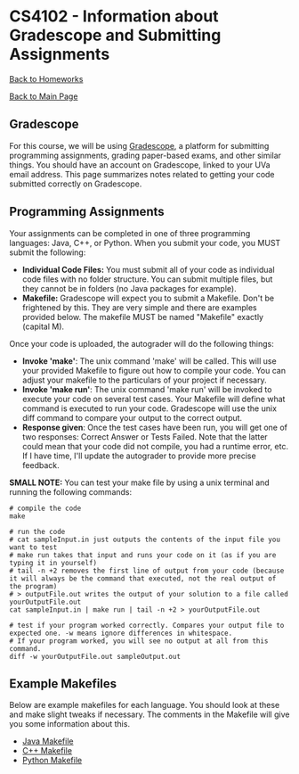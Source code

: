 CS4102 - Information about Gradescope and Submitting Assignments
===============================

[Back to Homeworks](./index.html)

[Back to Main Page](../index.html)

<a name="introduction"></a>Gradescope
---------------------------------------

For this course, we will be using [Gradescope](https://gradescope.com), a platform for submitting programming assignments, grading paper-based exams, and other similar things. You should have an account on Gradescope, linked to your UVa email address. This page summarizes notes related to getting your code submitted correctly on Gradescope.

<a name="introduction"></a>Programming Assignments
---------------------------------------

Your assignments can be completed in one of three programming languages: Java, C++, or Python. When you submit your code, you MUST submit the following:

- **Individual Code Files:** You must submit all of your code as individual code files with no folder structure. You can submit multiple files, but they cannot be in folders (no Java packages for example).
- **Makefile:** Gradescope will expect you to submit a Makefile. Don't be frightened by this. They are very simple and there are examples provided below. The makefile MUST be named "Makefile" exactly (capital M). 

Once your code is uploaded, the autograder will do the following things:

- **Invoke 'make'**: The unix command 'make' will be called. This will use your provided Makefile to figure out how to compile your code. You can adjust your makefile to the particulars of your project if necessary.
- **Invoke 'make run'**: The unix command 'make run' will be invoked to execute your code on several test cases. Your Makefile will define what command is executed to run your code. Gradescope will use the unix diff command to compare your output to the correct output.
- **Response given**: Once the test cases have been run, you will get one of two responses: Correct Answer or Tests Failed. Note that the latter could mean that your code did not compile, you had a runtime error, etc. If I have time, I'll update the autograder to provide more precise feedback.

**SMALL NOTE:** You can test your make file by using a unix terminal and running the following commands:

```
# compile the code
make

# run the code
# cat sampleInput.in just outputs the contents of the input file you want to test
# make run takes that input and runs your code on it (as if you are typing it in yourself)
# tail -n +2 removes the first line of output from your code (because it will always be the command that executed, not the real output of the program)
# > outputFile.out writes the output of your solution to a file called yourOutputFile.out
cat sampleInput.in | make run | tail -n +2 > yourOutputFile.out

# test if your program worked correctly. Compares your output file to expected one. -w means ignore differences in whitespace.
# If your program worked, you will see no output at all from this command.
diff -w yourOutputFile.out sampleOutput.out
```

<a name="introduction"></a>Example Makefiles
---------------------------------------

Below are example makefiles for each language. You should look at these and make slight tweaks if necessary. The comments in the Makefile will give you some information about this.

- [Java Makefile](./makefiles/java/Makefile)
- [C++ Makefile](./makefiles/cpp/Makefile)
- [Python Makefile](./makefiles/python/Makefile)